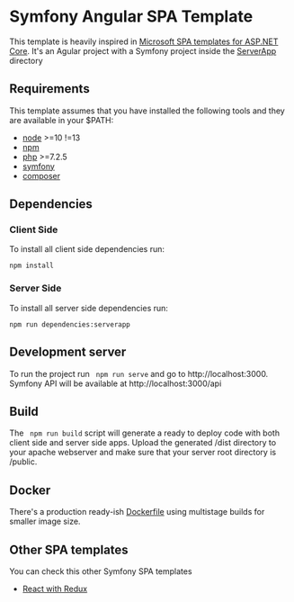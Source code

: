 # Symfony Angular SPA Template
This template is heavily inspired in [Microsoft SPA templates for ASP.NET Core](https://docs.microsoft.com/en-us/aspnet/core/client-side/spa/angular). It's an Agular project with a Symfony project inside the [ServerApp](ServerApp) directory

## Requirements
This template assumes that you have installed the following tools and they are available in your $PATH:

- [node](https://nodejs.org/en/download/) >=10 !=13
- [npm](https://www.npmjs.com/)
- [php](https://www.php.net/) >=7.2.5
- [symfony](https://symfony.com/download/)
- [composer](https://getcomposer.org/download/)

## Dependencies

### Client Side
To install all client side dependencies run:
```shell script
npm install
```

### Server Side
To install all server side dependencies run:
```shell script
npm run dependencies:serverapp
```

## Development server
To run the project run ` npm run serve` and go to http://localhost:3000. Symfony API will be available at http://localhost:3000/api

## Build
The ` npm run build` script will generate a ready to deploy code with both client side and server side apps. Upload the generated /dist directory to your apache webserver and make sure that your server root directory is /public.

## Docker
There's a production ready-ish [Dockerfile](Dockerfile) using multistage builds for smaller image size.

## Other SPA templates
You can check this other Symfony SPA templates

- [React with Redux](../../../symfony-react-redux-spa-template)
